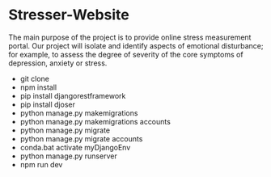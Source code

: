 # Stresser-Website
The main purpose of the project is to provide online stress measurement portal. Our project will isolate and identify aspects of emotional disturbance; for example, to assess the degree of severity of the core symptoms of depression, anxiety or stress.
- git clone
- npm install
- pip install djangorestframework
- pip install djoser
- python manage.py makemigrations
- python manage.py makemigrations accounts
- python manage.py migrate
- python manage.py migrate accounts
- conda.bat activate myDjangoEnv
- python manage.py runserver
- npm run dev

